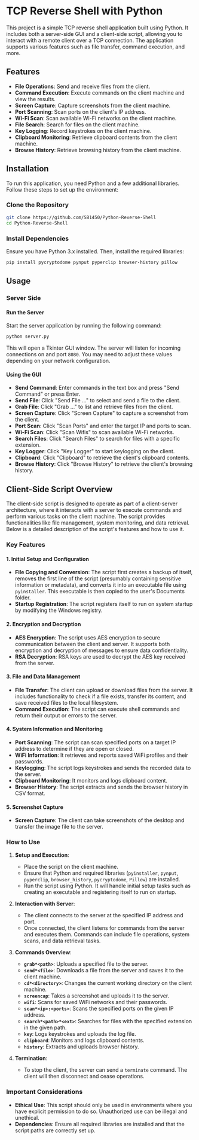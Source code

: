 # TCP Reverse Shell with Python

This project is a simple TCP reverse shell application built using Python. It includes both a server-side GUI and a client-side script, allowing you to interact with a remote client over a TCP connection. The application supports various features such as file transfer, command execution, and more.

## Features

- **File Operations**: Send and receive files from the client.
- **Command Execution**: Execute commands on the client machine and view the results.
- **Screen Capture**: Capture screenshots from the client machine.
- **Port Scanning**: Scan ports on the client's IP address.
- **Wi-Fi Scan**: Scan available Wi-Fi networks on the client machine.
- **File Search**: Search for files on the client machine.
- **Key Logging**: Record keystrokes on the client machine.
- **Clipboard Monitoring**: Retrieve clipboard contents from the client machine.
- **Browse History**: Retrieve browsing history from the client machine.

## Installation

To run this application, you need Python and a few additional libraries. Follow these steps to set up the environment:

### Clone the Repository

```bash
git clone https://github.com/SB1450/Python-Reverse-Shell
cd Python-Reverse-Shell
```

### Install Dependencies

Ensure you have Python 3.x installed. Then, install the required libraries:

```bash
pip install pycryptodome pynput pyperclip browser-history pillow
```

## Usage

### Server Side

#### Run the Server

Start the server application by running the following command:

```bash
python server.py
```

This will open a Tkinter GUI window. The server will listen for incoming connections on and port `8080`. You may need to adjust these values depending on your network configuration.

#### Using the GUI

- **Send Command**: Enter commands in the text box and press "Send Command" or press Enter.
- **Send File**: Click "Send File ..." to select and send a file to the client.
- **Grab File**: Click "Grab ..." to list and retrieve files from the client.
- **Screen Capture**: Click "Screen Capture" to capture a screenshot from the client.
- **Port Scan**: Click "Scan Ports" and enter the target IP and ports to scan.
- **Wi-Fi Scan**: Click "Scan Wifis" to scan available Wi-Fi networks.
- **Search Files**: Click "Search Files" to search for files with a specific extension.
- **Key Logger**: Click "Key Logger" to start keylogging on the client.
- **Clipboard**: Click "Clipboard" to retrieve the client's clipboard contents.
- **Browse History**: Click "Browse History" to retrieve the client's browsing history.



## Client-Side Script Overview

The client-side script is designed to operate as part of a client-server architecture, where it interacts with a server to execute commands and perform various tasks on the client machine. The script provides functionalities like file management, system monitoring, and data retrieval. Below is a detailed description of the script's features and how to use it.

### Key Features

#### **1. Initial Setup and Configuration**
- **File Copying and Conversion**: The script first creates a backup of itself, removes the first line of the script (presumably containing sensitive information or metadata), and converts it into an executable file using `pyinstaller`. This executable is then copied to the user's Documents folder.
- **Startup Registration**: The script registers itself to run on system startup by modifying the Windows registry.

#### **2. Encryption and Decryption**
- **AES Encryption**: The script uses AES encryption to secure communication between the client and server. It supports both encryption and decryption of messages to ensure data confidentiality.
- **RSA Decryption**: RSA keys are used to decrypt the AES key received from the server.

#### **3. File and Data Management**
- **File Transfer**: The client can upload or download files from the server. It includes functionality to check if a file exists, transfer its content, and save received files to the local filesystem.
- **Command Execution**: The script can execute shell commands and return their output or errors to the server.

#### **4. System Information and Monitoring**
- **Port Scanning**: The script can scan specified ports on a target IP address to determine if they are open or closed.
- **WiFi Information**: It retrieves and reports saved WiFi profiles and their passwords.
- **Keylogging**: The script logs keystrokes and sends the recorded data to the server.
- **Clipboard Monitoring**: It monitors and logs clipboard content.
- **Browser History**: The script extracts and sends the browser history in CSV format.

#### **5. Screenshot Capture**
- **Screen Capture**: The client can take screenshots of the desktop and transfer the image file to the server.

### How to Use

1. **Setup and Execution**:
   - Place the script on the client machine.
   - Ensure that Python and required libraries (`pyinstaller`, `pynput`, `pyperclip`, `browser_history`, `pycryptodome`, `Pillow`) are installed.
   - Run the script using Python. It will handle initial setup tasks such as creating an executable and registering itself to run on startup.

2. **Interaction with Server**:
   - The client connects to the server at the specified IP address and port.
   - Once connected, the client listens for commands from the server and executes them. Commands can include file operations, system scans, and data retrieval tasks.

3. **Commands Overview**:
   - **`grab*<path>`**: Uploads a specified file to the server.
   - **`send*<file>`**: Downloads a file from the server and saves it to the client machine.
   - **`cd*<directory>`**: Changes the current working directory on the client machine.
   - **`screencap`**: Takes a screenshot and uploads it to the server.
   - **`wifi`**: Scans for saved WiFi networks and their passwords.
   - **`scan*<ip>:<ports>`**: Scans the specified ports on the given IP address.
   - **`search*<path>*<ext>`**: Searches for files with the specified extension in the given path.
   - **`key`**: Logs keystrokes and uploads the log file.
   - **`clipboard`**: Monitors and logs clipboard contents.
   - **`history`**: Extracts and uploads browser history.

4. **Termination**:
   - To stop the client, the server can send a `terminate` command. The client will then disconnect and cease operations.

### Important Considerations

- **Ethical Use**: This script should only be used in environments where you have explicit permission to do so. Unauthorized use can be illegal and unethical.
- **Dependencies**: Ensure all required libraries are installed and that the script paths are correctly set up.
